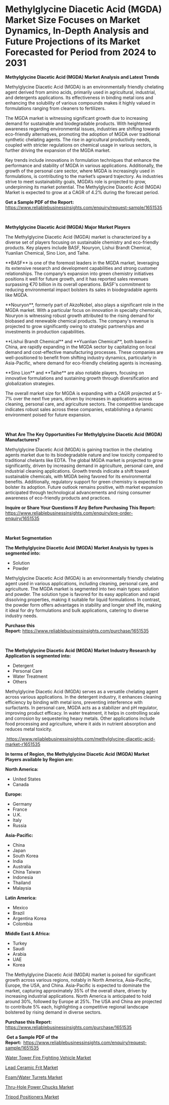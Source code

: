 <p><h1>Methylglycine Diacetic Acid (MGDA) Market Size Focuses on Market Dynamics, In-Depth Analysis and Future Projections of its Market Forecasted for Period from 2024 to 2031</h1></p><p><strong>Methylglycine Diacetic Acid (MGDA) Market Analysis and Latest Trends</strong></p>
<p><p>Methylglycine Diacetic Acid (MGDA) is an environmentally friendly chelating agent derived from amino acids, primarily used in agricultural, industrial, and detergents applications. Its effectiveness in binding metal ions and enhancing the solubility of various compounds makes it highly valued in formulations ranging from cleaners to fertilizers.</p><p>The MGDA market is witnessing significant growth due to increasing demand for sustainable and biodegradable products. With heightened awareness regarding environmental issues, industries are shifting towards eco-friendly alternatives, promoting the adoption of MGDA over traditional synthetic chelating agents. The rise in agricultural productivity needs, coupled with stricter regulations on chemical usage in various sectors, is further driving the expansion of the MGDA market.</p><p>Key trends include innovations in formulation techniques that enhance the performance and stability of MGDA in various applications. Additionally, the growth of the personal care sector, where MGDA is increasingly used in formulations, is contributing to the market’s upward trajectory. As industries strive to meet sustainability goals, MGDA’s role is projected to grow, underpinning its market potential. The Methylglycine Diacetic Acid (MGDA) Market is expected to grow at a CAGR of 4.2% during the forecast period.</p></p>
<p><strong>Get a Sample PDF of the Report:&nbsp;</strong> <a href="https://www.reliablebusinessinsights.com/enquiry/request-sample/1651535?utm_campaign=1113&utm_medium=2&utm_source=Github&utm_content=ia&utm_term=08122024&utm_id=methylglycine-diacetic-acid-mgda">https://www.reliablebusinessinsights.com/enquiry/request-sample/1651535</a></p>
<p>&nbsp;</p>
<p><strong>Methylglycine Diacetic Acid (MGDA) Major Market Players</strong></p>
<p><p>The Methylglycine Diacetic Acid (MGDA) market is characterized by a diverse set of players focusing on sustainable chemistry and eco-friendly products. Key players include BASF, Nouryon, Lishui Brandt Chemical, Yuanlian Chemical, Sino Lion, and Taihe.</p><p>**BASF** is one of the foremost leaders in the MGDA market, leveraging its extensive research and development capabilities and strong customer relationships. The company’s expansion into green chemistry initiatives positions it well for future growth, and it has reported sales revenues surpassing €70 billion in its overall operations. BASF's commitment to reducing environmental impact bolsters its sales in biodegradable agents like MGDA.</p><p>**Nouryon**, formerly part of AkzoNobel, also plays a significant role in the MGDA market. With a particular focus on innovation in specialty chemicals, Nouryon is witnessing robust growth attributed to the rising demand for biobased and renewable chemical products. The company's revenue is projected to grow significantly owing to strategic partnerships and investments in production capabilities.</p><p>**Lishui Brandt Chemical** and **Yuanlian Chemical**, both based in China, are rapidly expanding in the MGDA sector by capitalizing on local demand and cost-effective manufacturing processes. These companies are well-positioned to benefit from shifting industry dynamics, particularly in Asia-Pacific, where demand for eco-friendly chelating agents is increasing.</p><p>**Sino Lion** and **Taihe** are also notable players, focusing on innovative formulations and sustaining growth through diversification and globalization strategies.</p><p>The overall market size for MGDA is expanding with a CAGR projected at 5-7% over the next five years, driven by increases in applications across cleaning, personal care, and agriculture sectors. The competitive landscape indicates robust sales across these companies, establishing a dynamic environment poised for future expansion.</p></p>
<p>&nbsp;</p>
<p><strong>What Are The Key Opportunities For Methylglycine Diacetic Acid (MGDA) Manufacturers?</strong></p>
<p><p>Methylglycine Diacetic Acid (MGDA) is gaining traction in the chelating agents market due to its biodegradable nature and low toxicity compared to traditional chelants like EDTA. The global MGDA market is projected to grow significantly, driven by increasing demand in agriculture, personal care, and industrial cleaning applications. Growth trends indicate a shift toward sustainable chemicals, with MGDA being favored for its environmental benefits. Additionally, regulatory support for green chemistry is expected to bolster its adoption. Future outlook remains positive, with market expansion anticipated through technological advancements and rising consumer awareness of eco-friendly products and practices.</p></p>
<p><strong>Inquire or Share Your Questions If Any Before Purchasing This Report:</strong> <a href="https://www.reliablebusinessinsights.com/enquiry/pre-order-enquiry/1651535?utm_campaign=1113&utm_medium=2&utm_source=Github&utm_content=ia&utm_term=08122024&utm_id=methylglycine-diacetic-acid-mgda">https://www.reliablebusinessinsights.com/enquiry/pre-order-enquiry/1651535</a></p>
<p>&nbsp;</p>
<p><strong>Market Segmentation</strong></p>
<p><strong>The Methylglycine Diacetic Acid (MGDA) Market Analysis by types is segmented into:</strong></p>
<p><ul><li>Solution</li><li>Powder</li></ul></p>
<p><p>Methylglycine Diacetic Acid (MGDA) is an environmentally friendly chelating agent used in various applications, including cleaning, personal care, and agriculture. The MGDA market is segmented into two main types: solution and powder. The solution type is favored for its easy application and rapid dissolving properties, making it suitable for liquid formulations. In contrast, the powder form offers advantages in stability and longer shelf life, making it ideal for dry formulations and bulk applications, catering to diverse industry needs.</p></p>
<p><strong>Purchase this Report:&nbsp;</strong><a href="https://www.reliablebusinessinsights.com/purchase/1651535?utm_campaign=1113&utm_medium=2&utm_source=Github&utm_content=ia&utm_term=08122024&utm_id=methylglycine-diacetic-acid-mgda">https://www.reliablebusinessinsights.com/purchase/1651535</a></p>
<p>&nbsp;</p>
<p><strong>The Methylglycine Diacetic Acid (MGDA) Market Industry Research by Application is segmented into:</strong></p>
<p><ul><li>Detergent</li><li>Personal Care</li><li>Water Treatment</li><li>Others</li></ul></p>
<p><p>Methylglycine Diacetic Acid (MGDA) serves as a versatile chelating agent across various applications. In the detergent industry, it enhances cleaning efficiency by binding with metal ions, preventing interference with surfactants. In personal care, MGDA acts as a stabilizer and pH regulator, improving product efficacy. In water treatment, it helps in controlling scale and corrosion by sequestering heavy metals. Other applications include food processing and agriculture, where it aids in nutrient absorption and reduces metal toxicity.</p></p>
<p><a href="https://www.reliablebusinessinsights.com/methylglycine-diacetic-acid-market-r1651535?utm_campaign=1113&utm_medium=2&utm_source=Github&utm_content=ia&utm_term=08122024&utm_id=methylglycine-diacetic-acid-mgda">&nbsp;https://www.reliablebusinessinsights.com/methylglycine-diacetic-acid-market-r1651535</a></p>
<p><strong>In terms of Region, the Methylglycine Diacetic Acid (MGDA) Market Players available by Region are:</strong></p>
<p>
    <p> <strong> North America: </strong>
        <ul>
            <li>United States</li>
            <li>Canada</li>
        </ul>
        </p> 
    <p> <strong> Europe: </strong>
        <ul>
            <li>Germany</li>
            <li>France</li>
            <li>U.K.</li>
            <li>Italy</li>
            <li>Russia</li>
        </ul>
        </p> 
    <p> <strong> Asia-Pacific: </strong>
        <ul>
            <li>China</li>
            <li>Japan</li>
            <li>South Korea</li>
            <li>India</li>
            <li>Australia</li>
            <li>China Taiwan</li>
            <li>Indonesia</li>
            <li>Thailand</li>
            <li>Malaysia</li>
        </ul>
        </p> 
    <p> <strong> Latin America: </strong>
        <ul>
            <li>Mexico</li>
            <li>Brazil</li>
            <li>Argentina Korea</li>
            <li>Colombia</li>
        </ul>
        </p> 
    <p> <strong> Middle East & Africa: </strong>
        <ul>
            <li>Turkey</li>
            <li>Saudi</li>
            <li>Arabia</li>
            <li>UAE</li>
            <li>Korea</li>
        </ul>
    </p>
    </p>
<p><p>The Methylglycine Diacetic Acid (MGDA) market is poised for significant growth across various regions, notably in North America, Asia-Pacific, Europe, the USA, and China. Asia-Pacific is expected to dominate the market, capturing approximately 35% of the overall share, driven by increasing industrial applications. North America is anticipated to hold around 30%, followed by Europe at 25%. The USA and China are projected to contribute 5% each, highlighting a competitive regional landscape bolstered by rising demand in diverse sectors.</p></p>
<p><strong>Purchase this Report: </strong><a href="https://www.reliablebusinessinsights.com/purchase/1651535?utm_campaign=1113&utm_medium=2&utm_source=Github&utm_content=ia&utm_term=08122024&utm_id=methylglycine-diacetic-acid-mgda">https://www.reliablebusinessinsights.com/purchase/1651535</a></p>
<p>&nbsp;<strong>Get a Sample PDF of the Report:&nbsp;&nbsp;</strong><a href="https://www.reliablebusinessinsights.com/enquiry/request-sample/1651535?utm_campaign=1113&utm_medium=2&utm_source=Github&utm_content=ia&utm_term=08122024&utm_id=methylglycine-diacetic-acid-mgda">https://www.reliablebusinessinsights.com/enquiry/request-sample/1651535</a></p>
<p><strong></strong></p>
<p><p><a href="https://www.linkedin.com/pulse/water-tower-fire-fighting-vehicle-market-trends-strategic-insights-g2gfc?utm_campaign=1113&utm_medium=2&utm_source=Github&utm_content=ia&utm_term=08122024&utm_id=methylglycine-diacetic-acid-mgda">Water Tower Fire Fighting Vehicle Market</a></p><p><a href="https://github.com/seanmcma708/Market-Research-Report-List-1/blob/main/lead-ceramic-frit-market.md?utm_campaign=1113&utm_medium=2&utm_source=Github&utm_content=ia&utm_term=08122024&utm_id=methylglycine-diacetic-acid-mgda">Lead Ceramic Frit Market</a></p><p><a href="https://www.linkedin.com/pulse/foamwater-turrets-market-shifts-strategic-analysis-2024-2031-qwxjc?utm_campaign=1113&utm_medium=2&utm_source=Github&utm_content=ia&utm_term=08122024&utm_id=methylglycine-diacetic-acid-mgda">Foam/Water Turrets Market</a></p><p><a href="https://www.linkedin.com/pulse/market-dynamics-thru-hole-power-chucks-128-growth-from-oolwc?utm_campaign=1113&utm_medium=2&utm_source=Github&utm_content=ia&utm_term=08122024&utm_id=methylglycine-diacetic-acid-mgda">Thru-Hole Power Chucks Market</a></p><p><a href="https://www.linkedin.com/pulse/t-insight-dial-ziosf?utm_campaign=1113&utm_medium=2&utm_source=Github&utm_content=ia&utm_term=08122024&utm_id=methylglycine-diacetic-acid-mgda">Tripod Positioners Market</a></p></p>